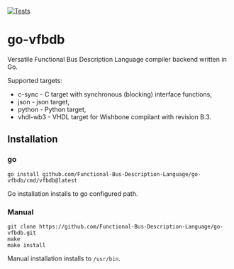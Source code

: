[![Tests](https://github.com/Functional-Bus-Description-Language/go-vfbdb/actions/workflows/tests.yml/badge.svg?branch=master)](https://github.com/Functional-Bus-Description-Language/go-vfbdb/actions?query=master)

# go-vfbdb

Versatile Functional Bus Description Language compiler backend written in Go.

Supported targets:
- c-sync - C target with synchronous (blocking) interface functions,
- json - json target,
- python - Python target,
- vhdl-wb3 - VHDL target for Wishbone compilant with revision B.3.

## Installation

### go
```
go install github.com/Functional-Bus-Description-Language/go-vfbdb/cmd/vfbdb@latest
```

Go installation installs to go configured path.

### Manual

```
git clone https://github.com/Functional-Bus-Description-Language/go-vfbdb.git
make
make install
```

Manual installation installs to `/usr/bin`.
